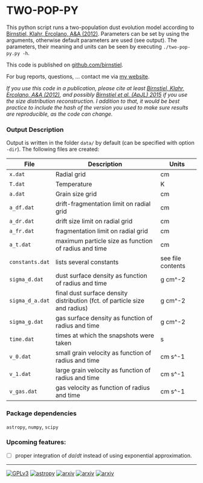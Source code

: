 # TWO-POP-PY                                                                  

This python script runs a two-population dust evolution model according to [Birnstiel, Klahr, Ercolano, A&A (2012)](http://dx.doi.org/10.1051/0004-6361/201118136). Parameters can be set by using the arguments, otherwise default parameters are used (see output). The parameters, their meaning and units can be seen by executing `./two-pop-py.py -h`.

This code is published on [github.com/birnstiel](https://github.com/birnstiel/two-pop-py).

For bug reports, questions, ... contact me via [my website](http://www.til-birnstiel.de/contact/).

*If you use this code in a publication, please cite at least [Birnstiel, Klahr, Ercolano, A&A (2012)](http://dx.doi.org/10.1051/0004-6361/201118136), and possibly [Birnstiel et al. (ApJL) 2015](http://dx.doi.org/10.1088/2041-8205/813/1/L14) if you use the size distribution reconstruction. I addition to that, it would be best practice to include the hash of the version you used to make sure results are reproducible, as the code can change.*

### Output Description

Output is written in the folder `data/` by default (can be specified with option `-dir`).
The following files are created:

|File	| Description	| Units  
|-------------	| ---	| ---	|  
|`x.dat`	| Radial grid	| cm  
|`T.dat`	| Temperature	| K  
|`a.dat`	| Grain size grid	| cm  
|`a_df.dat`	| drift-fragmentation limit on radial grid	| cm  
|`a_dr.dat`	| drift size limit on radial grid	| cm  
|`a_fr.dat`	| fragmentation limit on radial grid	| cm  
|`a_t.dat`	| maximum particle size as function of radius and time	| cm  
|`constants.dat`	| lists several constants	| see file contents  
|`sigma_d.dat`	| dust surface density as function of radius and time	| g cm^-2  
|`sigma_d_a.dat`	| final dust surface density distribution (fct. of particle size and radius)	| g cm^-2  
|`sigma_g.dat`	| gas surface density as function of radius and time	| g cm^-2  
|`time.dat`	| times at which the snapshots were taken	| s  
|`v_0.dat`	| small grain velocity as function of radius and time	| cm s^-1  
|`v_1.dat`	| large grain velocity as function of radius and time	| cm s^-1  
|`v_gas.dat`	| gas velocity as function of radius and time	| cm s^-1  

### Package dependencies

`astropy`, `numpy`, `scipy`

### Upcoming features:

- [ ] proper integration of $da/dt$ instead of using exponential approximation.


-------------
[![GPLv3](http://img.shields.io/badge/license-GPL-brightgreen.svg?style=flat)](https://github.com/birnstiel/two-pop-py/blob/master/LICENSE) [![astropy](http://img.shields.io/badge/powered%20by-AstroPy-orange.svg?style=flat)](http://www.astropy.org/)  [![arxiv](https://img.shields.io/badge/arxiv-1510.05660-green.svg?style=flat)](http://arxiv.org/abs/1510.05660) [![arxiv](https://img.shields.io/badge/arxiv-1201.5781-green.svg?style=flat)](http://arxiv.org/abs/1201.5781) [![arxiv](https://img.shields.io/badge/arxiv-1009.3011-green.svg?style=flat)](http://arxiv.org/abs/1009.3011)